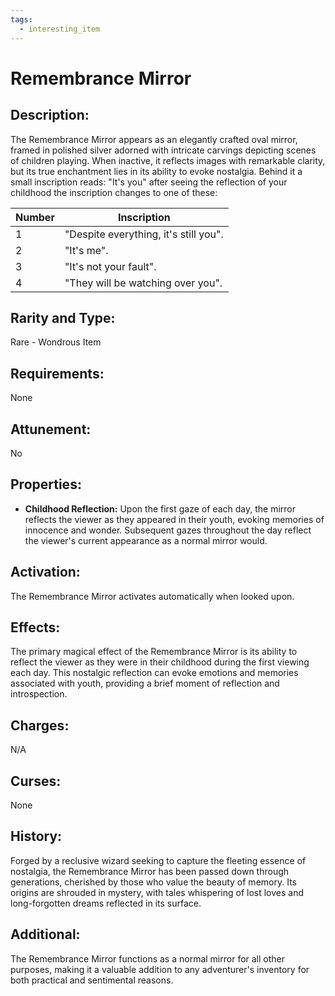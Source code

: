 ```yaml
---
tags:
  - interesting_item
---
```

# Remembrance Mirror

## Description:
The Remembrance Mirror appears as an elegantly crafted oval mirror, framed in polished silver adorned with intricate carvings depicting scenes of children playing. When inactive, it reflects images with remarkable clarity, but its true enchantment lies in its ability to evoke nostalgia.
Behind it a small inscription reads: "It's you" after seeing the reflection of your childhood the inscription changes to one of these:

| Number | Inscription |
|------|------------|
|1|"Despite everything, it's still you". |
|2|"It's me".|
|3|"It's not your fault".|
|4|"They will be watching over you".|

## Rarity and Type:
Rare - Wondrous Item

## Requirements:
None

## Attunement:
No

## Properties:
- **Childhood Reflection:** Upon the first gaze of each day, the mirror reflects the viewer as they appeared in their youth, evoking memories of innocence and wonder. Subsequent gazes throughout the day reflect the viewer's current appearance as a normal mirror would.

## Activation:
The Remembrance Mirror activates automatically when looked upon.

## Effects:
The primary magical effect of the Remembrance Mirror is its ability to reflect the viewer as they were in their childhood during the first viewing each day. This nostalgic reflection can evoke emotions and memories associated with youth, providing a brief moment of reflection and introspection.

## Charges:
N/A

## Curses:
None

## History:
Forged by a reclusive wizard seeking to capture the fleeting essence of nostalgia, the Remembrance Mirror has been passed down through generations, cherished by those who value the beauty of memory. Its origins are shrouded in mystery, with tales whispering of lost loves and long-forgotten dreams reflected in its surface.

## Additional:
The Remembrance Mirror functions as a normal mirror for all other purposes, making it a valuable addition to any adventurer's inventory for both practical and sentimental reasons.